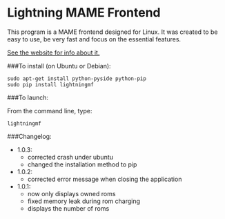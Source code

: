 Lightning MAME Frontend
=======================

This program is a MAME frontend designed for Linux. It was created to be easy to use, be very fast and focus on the essential features.

[See the website for info about it.](http://lightningmf.neoname.eu)

###To install (on Ubuntu or Debian):

    sudo apt-get install python-pyside python-pip
    sudo pip install lightningmf

###To launch:

From the command line, type:

    lightningmf

###Changelog:
- 1.0.3:
  - corrected crash under ubuntu
  - changed the installation method to pip
- 1.0.2:
  - corrected error message when closing the application
- 1.0.1:
  - now only displays owned roms
  - fixed memory leak during rom charging
  - displays the number of roms
